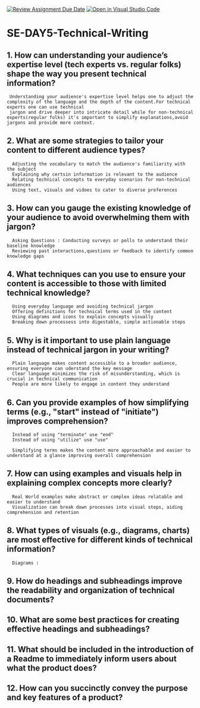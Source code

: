 [![Review Assignment Due Date](https://classroom.github.com/assets/deadline-readme-button-22041afd0340ce965d47ae6ef1cefeee28c7c493a6346c4f15d667ab976d596c.svg)](https://classroom.github.com/a/zsAR-pyY)
[![Open in Visual Studio Code](https://classroom.github.com/assets/open-in-vscode-2e0aaae1b6195c2367325f4f02e2d04e9abb55f0b24a779b69b11b9e10269abc.svg)](https://classroom.github.com/online_ide?assignment_repo_id=15731456&assignment_repo_type=AssignmentRepo)
# SE-DAY5-Technical-Writing
## 1. How can understanding your audience’s expertise level (tech experts vs. regular folks) shape the way you present technical information?
     Understanding your audience's expertise level helps one to adjust the complexity of the language and the depth of the content.For technical experts one can use technical 
     jargon and drive deeper into intricate detail while for non-technical experts(regular folks) it's important to simplify explanations,avoid jargons and provide more context.

## 2. What are some strategies to tailor your content to different audience types?
      Adjusting the vocabulary to match the audience's familiarity with the subject
      Explaining why certsin information is relevant to the audience
      Relating technical concepts to everyday scenarios for non-technical audiences
      Using text, visuals and vidoes to cater to diverse preferences

## 3. How can you gauge the existing knowledge of your audience to avoid overwhelming them with jargon?
      Asking Questions : Conducting surveys or polls to understand their baseline knowledge
      Reviewing past interactions,questions or feedback to identify common knowledge gaps
      
## 4. What techniques can you use to ensure your content is accessible to those with limited technical knowledge?
      Using everyday language and avoiding technical jargon
      Offering definitions for technical terms used in the content
      Using diagrams and icons to explain concepts visually
      Breaking down processess into digestable, simple actionable steps

## 5. Why is it important to use plain language instead of technical jargon in your writing?
      Plain language makes content accessible to a broader audience, ensuring everyone can uderstand the key message
      Clear language minimizes the risk of misunderstanding, which is crucial in technical communication
      People are more likely to engage in content they understand 

## 6. Can you provide examples of how simplifying terms (e.g., "start" instead of "initiate") improves comprehension?
      Instead of using "terminate" use "end"
      Instead of using "utilize" use "use"

      Simplifying terms makes the content more approachable and easier to understand at a glance improving overall comprehension
 
## 7. How can using examples and visuals help in explaining complex concepts more clearly?
      Real World examples make abstract or complex ideas relatable and easier to understand
      Visualization can break down processes into visual steps, aiding comprehension and retention

## 8. What types of visuals (e.g., diagrams, charts) are most effective for different kinds of technical information?
      Diagrams : 
## 9. How do headings and subheadings improve the readability and organization of technical documents?
## 10. What are some best practices for creating effective headings and subheadings?
## 11. What should be included in the introduction of a Readme to immediately inform users about what the product does?
## 12. How can you succinctly convey the purpose and key features of a product?
